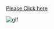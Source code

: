 [Please Click here](https://github.com/IRONSTONE-A/FIND-THE-NUMBER-GAME/blob/master/image/Find_the_number.gif)

![gif]((https://github.com/IRONSTONE-A/FIND-THE-NUMBER-GAME/blob/master/image/Find_the_number.gif))
